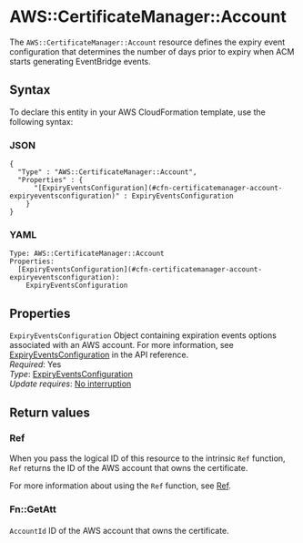 # AWS::CertificateManager::Account<a name="aws-resource-certificatemanager-account"></a>

The `AWS::CertificateManager::Account` resource defines the expiry event configuration that determines the number of days prior to expiry when ACM starts generating EventBridge events\.

## Syntax<a name="aws-resource-certificatemanager-account-syntax"></a>

To declare this entity in your AWS CloudFormation template, use the following syntax:

### JSON<a name="aws-resource-certificatemanager-account-syntax.json"></a>

```
{
  "Type" : "AWS::CertificateManager::Account",
  "Properties" : {
      "[ExpiryEventsConfiguration](#cfn-certificatemanager-account-expiryeventsconfiguration)" : ExpiryEventsConfiguration
    }
}
```

### YAML<a name="aws-resource-certificatemanager-account-syntax.yaml"></a>

```
Type: AWS::CertificateManager::Account
Properties:
  [ExpiryEventsConfiguration](#cfn-certificatemanager-account-expiryeventsconfiguration):
    ExpiryEventsConfiguration
```

## Properties<a name="aws-resource-certificatemanager-account-properties"></a>

`ExpiryEventsConfiguration` <a name="cfn-certificatemanager-account-expiryeventsconfiguration"></a>
Object containing expiration events options associated with an AWS account\. For more information, see [ExpiryEventsConfiguration](https://docs.aws.amazon.com/acm/latest/APIReference/API_ExpiryEventsConfiguration.html) in the API reference\.  
_Required_: Yes  
_Type_: [ExpiryEventsConfiguration](aws-properties-certificatemanager-account-expiryeventsconfiguration.md)  
_Update requires_: [No interruption](https://docs.aws.amazon.com/AWSCloudFormation/latest/UserGuide/using-cfn-updating-stacks-update-behaviors.html#update-no-interrupt)

## Return values<a name="aws-resource-certificatemanager-account-return-values"></a>

### Ref<a name="aws-resource-certificatemanager-account-return-values-ref"></a>

When you pass the logical ID of this resource to the intrinsic `Ref` function, `Ref` returns the ID of the AWS account that owns the certificate\.

For more information about using the `Ref` function, see [Ref](https://docs.aws.amazon.com/AWSCloudFormation/latest/UserGuide/intrinsic-function-reference-ref.html)\.

### Fn::GetAtt<a name="aws-resource-certificatemanager-account-return-values-fn--getatt"></a>

#### <a name="aws-resource-certificatemanager-account-return-values-fn--getatt-fn--getatt"></a>

`AccountId` <a name="AccountId-fn::getatt"></a>
ID of the AWS account that owns the certificate\.
